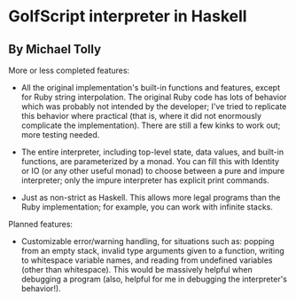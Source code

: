 GolfScript interpreter in Haskell
=================================

By Michael Tolly
----------------

More or less completed features:

* All the original implementation's built-in functions and features, except for
  Ruby string interpolation. The original Ruby code has lots of behavior which
  was probably not intended by the developer; I've tried to replicate this
  behavior where practical (that is, where it did not enormously complicate the
  implementation). There are still a few kinks to work out; more testing needed.

* The entire interpreter, including top-level state, data values, and built-in
  functions, are parameterized by a monad. You can fill this with Identity or IO
  (or any other useful monad) to choose between a pure and impure interpreter;
  only the impure interpreter has explicit print commands.

* Just as non-strict as Haskell. This allows more legal programs than the Ruby
  implementation; for example, you can work with infinite stacks.

Planned features:

* Customizable error/warning handling, for situations such as: popping from an
  empty stack, invalid type arguments given to a function, writing to whitespace
  variable names, and reading from undefined variables (other than whitespace).
  This would be massively helpful when debugging a program (also, helpful for me
  in debugging the interpreter's behavior!).
